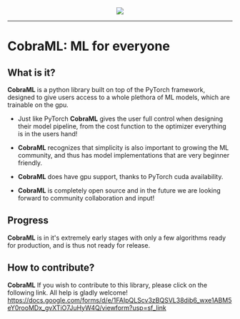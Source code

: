 <div align="center">
  <img src="https://user-images.githubusercontent.com/62492215/126851104-512dc9ec-6e6b-4ef3-91d5-df2eb339af75.png"><br>
</div>

____

# CobraML: ML for everyone
## What is it?

**CobraML** is a python library built on top of the PyTorch framework, 
designed to give users access to a whole plethora of ML models, which are trainable
on the gpu.

- Just like PyTorch **CobraML** gives 
the user full control when designing their model pipeline, 
  from the cost function to the optimizer
everything is in the users hand!
  
- **CobraML** recognizes that simplicity is also important to growing the ML community,
and thus has model implementations that are very beginner friendly.
  
- **CobraML** does have gpu support, thanks to PyTorch cuda availability.
  
- **CobraML** is completely open source and in the future we are looking 
forward to community collaboration and input!

## Progress


**CobraML** is in it's extremely early stages with only a few algorithms ready for production, and is thus not ready for release.

## How to contribute?


**CobraML** If you wish to contribute to this library, please click on the following link. 
All help is gladly welcome! https://docs.google.com/forms/d/e/1FAIpQLScv3zBQSVL38dib6_wxe1ABM5eY0rooMDx_gvXTiO7JuHyW4Q/viewform?usp=sf_link



